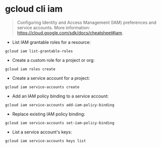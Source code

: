# gcloud cli iam

> Configuring Identity and Access Management (IAM) preferences and service accounts.
> More information: <https://cloud.google.com/sdk/docs/cheatsheet#iam>.

- List IAM grantable roles for a resource:

`gcloud iam list-grantable-roles`

- Create a custom role for a project or org:

`gcloud iam roles create`

- Create a service account for a project:

`gcloud iam service-accounts create`

- Add an IAM policy binding to a service account:

`gcloud iam service-accounts add-iam-policy-binding`

- Replace existing IAM policy binding:

`gcloud iam service-accounts set-iam-policy-binding`

- List a service account's keys:

`gcloud iam service-accounts keys list`
